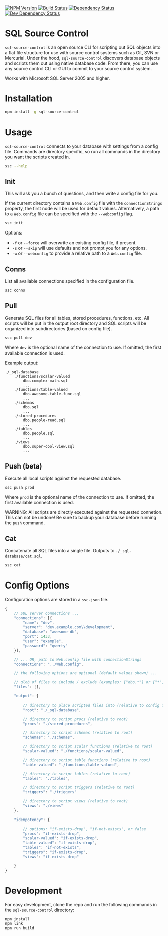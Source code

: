 [![NPM Version](https://badge.fury.io/js/sql-source-control.svg)](https://badge.fury.io/js/sql-source-control)
[![Build Status](https://travis-ci.org/justinlettau/sql-source-control.svg?branch=master)](https://travis-ci.org/justinlettau/sql-source-control)
[![Dependency Status](https://david-dm.org/justinlettau/sql-source-control.svg)](https://david-dm.org/justinlettau/sql-source-control)
[![Dev Dependency Status](https://david-dm.org/justinlettau/sql-source-control/dev-status.svg)](https://david-dm.org/justinlettau/sql-source-control?type=dev)

# SQL Source Control
`sql-source-control` is an open source CLI for scripting out SQL objects into a flat file structure
for use with source control systems such as Git, SVN or Mercurial. Under the hood, `sql-source-control`
discovers database objects and scripts them out using native database code. From there, you can use
any source control CLI or GUI to commit to your source control system.

Works with Microsoft SQL Server 2005 and higher.

# Installation
```bash
npm install -g sql-source-control
```

# Usage
`sql-source-control` connects to your database with settings from a config file. Commands
are directory specific, so run all commands in the directory you want the scripts created in.

```bash
ssc --help
```

## Init
This will ask you a bunch of questions, and then write a config file for you.

If the current directory contains a `Web.config` file with the `connectionStrings` property, the
first node will be used for default values. Alternatively, a path to a `Web.config` file can be
specified with the `--webconfig` flag.

```bash
ssc init
```

Options:
- `-f` or `--force` will overwrite an existing config file, if present.
- `-s` or `--skip` will use defaults and not prompt you for any options.
- `-w` or `--webconfig` to provide a relative path to a `Web.config` file.

## Conns
List all available connections specified in the configuration file.

```bash
ssc conns
```

## Pull
Generate SQL files for all tables, stored procedures, functions, etc. All scripts will be put in
the output root directory and SQL scripts will be organized into subdirectories (based on config
file).

```bash
ssc pull dev
```

Where `dev` is the optional name of the connection to use. If omitted, the first available connection
is used.

Example output:

```
./_sql-database
    ./functions/scalar-valued
        dbo.complex-math.sql
        ...
    ./functions/table-valued
        dbo.awesome-table-func.sql
        ...
    ./schemas
        dbo.sql
        ...
    ./stored-procedures
        dbo.people-read.sql
        ...
    ./tables
        dbo.people.sql
        ...
    ./views
        dbo.super-cool-view.sql
        ...
```

## Push (beta)
Execute all local scripts against the requested database.

```bash
ssc push prod
```

Where `prod` is the optional name of the connection to use. If omitted, the first available connection
is used.

WARNING:
All scripts are directly executed against the requested connetion. This can not be undone! Be sure
to backup your database before running the `push` command.

## Cat
Concatenate all SQL files into a single file. Outputs to `./_sql-database/cat.sql`.

```bash
ssc cat
```

# Config Options
Configuration options are stored in a `ssc.json` file.

```js
{
    // SQL server connections ...
    "connections": [{
        "name": "dev",
        "server": "dev.example.com\\development",
        "database": "awesome-db",
        "port": 1433,
        "user": "example",
        "password": "qwerty"
    }],

    // ... OR, path to Web.config file with connectionStrings
    "connections": "../Web.config",

    // the following options are optional (default values shown) ...

    // glob of files to include / exclude (examples: ["dbo.*"] or ["*", "!dbo.*"])
    "files": [],

    "output": {

        // directory to place scripted files into (relative to config file)
        "root": "./_sql-database",

        // directory to script procs (relative to root)
        "procs": "./stored-procedures",

        // directory to script schemas (relative to root)
        "schemas": "./schemas",

        // directory to script scalar functions (relative to root)
        "scalar-valued": "./functions/scalar-valued",

        // directory to script table functions (relative to root)
        "table-valued": "./functions/table-valued",

        // directory to script tables (relative to root)
        "tables": "./tables",

        // directory to script triggers (relative to root)
        "triggers": "./triggers"

        // directory to script views (relative to root)
        "views": "./views"
    },

    "idempotency": {

        // options: "if-exists-drop", "if-not-exists", or false
        "procs": "if-exists-drop",
        "scalar-valued": "if-exists-drop",
        "table-valued": "if-exists-drop",
        "tables": "if-not-exists",
        "triggers": "if-exists-drop",
        "views": "if-exists-drop"

    }
}
```

# Development
For easy development, clone the repo and run the following commands in the `sql-source-control` directory:

```bash
npm install
npm link
npm run build
```
